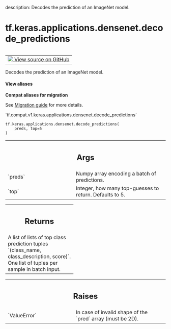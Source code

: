 description: Decodes the prediction of an ImageNet model.

<div itemscope itemtype="http://developers.google.com/ReferenceObject">
<meta itemprop="name" content="tf.keras.applications.densenet.decode_predictions" />
<meta itemprop="path" content="Stable" />
</div>

# tf.keras.applications.densenet.decode_predictions

<!-- Insert buttons and diff -->

<table class="tfo-notebook-buttons tfo-api nocontent" align="left">
<td>
  <a target="_blank" href="https://github.com/keras-team/keras/tree/v2.7.0/keras/applications/densenet.py#L369-L371">
    <img src="https://www.tensorflow.org/images/GitHub-Mark-32px.png" />
    View source on GitHub
  </a>
</td>
</table>



Decodes the prediction of an ImageNet model.

<section class="expandable">
  <h4 class="showalways">View aliases</h4>
  <p>
<b>Compat aliases for migration</b>
<p>See
<a href="https://www.tensorflow.org/guide/migrate">Migration guide</a> for
more details.</p>
<p>`tf.compat.v1.keras.applications.densenet.decode_predictions`</p>
</p>
</section>

<pre class="devsite-click-to-copy prettyprint lang-py tfo-signature-link">
<code>tf.keras.applications.densenet.decode_predictions(
    preds, top=5
)
</code></pre>



<!-- Placeholder for "Used in" -->


<!-- Tabular view -->
 <table class="responsive fixed orange">
<colgroup><col width="214px"><col></colgroup>
<tr><th colspan="2"><h2 class="add-link">Args</h2></th></tr>

<tr>
<td>
`preds`
</td>
<td>
Numpy array encoding a batch of predictions.
</td>
</tr><tr>
<td>
`top`
</td>
<td>
Integer, how many top-guesses to return. Defaults to 5.
</td>
</tr>
</table>



<!-- Tabular view -->
 <table class="responsive fixed orange">
<colgroup><col width="214px"><col></colgroup>
<tr><th colspan="2"><h2 class="add-link">Returns</h2></th></tr>
<tr class="alt">
<td colspan="2">
A list of lists of top class prediction tuples
`(class_name, class_description, score)`.
One list of tuples per sample in batch input.
</td>
</tr>

</table>



<!-- Tabular view -->
 <table class="responsive fixed orange">
<colgroup><col width="214px"><col></colgroup>
<tr><th colspan="2"><h2 class="add-link">Raises</h2></th></tr>

<tr>
<td>
`ValueError`
</td>
<td>
In case of invalid shape of the `pred` array
(must be 2D).
</td>
</tr>
</table>

